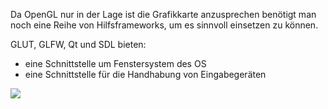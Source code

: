 Da OpenGL nur in der Lage ist die Grafikkarte anzusprechen benötigt man noch eine Reihe von Hilfsframeworks, um es sinnvoll einsetzen zu können.

GLUT, GLFW, Qt und SDL bieten:
- eine Schnittstelle um Fenstersystem des OS
- eine Schnittstelle für die Handhabung von Eingabegeräten

![](opengl_frameworks.png)
